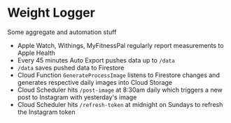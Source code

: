 # Weight Logger

Some aggregate and automation stuff

- Apple Watch, Withings, MyFitnessPal regularly report measurements to Apple Health
- Every 45 minutes Auto Export pushes data up to `/data`
- `/data` saves pushed data to Firestore
- Cloud Function `GenerateProcessImage` listens to Firestore changes and generates respective daily images into Cloud Storage
- Cloud Scheduler hits `/post-image` at 8:30am daily which triggers a new post to Instagram with yesterday's image
- Cloud Scheduler hits `/refresh-token` at midnight on Sundays to refresh the Instagram token
